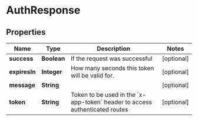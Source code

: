 
# AuthResponse

## Properties
Name | Type | Description | Notes
------------ | ------------- | ------------- | -------------
**success** | **Boolean** | If the request was successful |  [optional]
**expiresIn** | **Integer** | How many seconds this token will be valid for. |  [optional]
**message** | **String** |  |  [optional]
**token** | **String** | Token to be used in the &#x60;x-app-token&#x60; header to access authenticated routes |  [optional]



